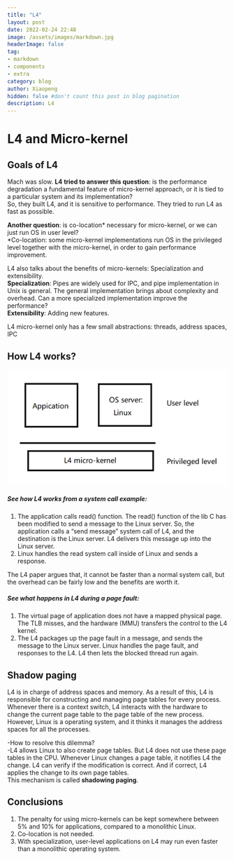 ```yaml
---
title: "L4"
layout: post
date: 2022-02-24 22:48
image: /assets/images/markdown.jpg
headerImage: false
tag:
- markdown
- components
- extra
category: blog
author: Xiaopeng
hidden: false #don't count this post in blog pagination
description: L4
---
```




# L4 and Micro-kernel

## Goals of L4
Mach was slow.
**L4 tried to answer this question**: is the performance degradation a fundamental feature of micro-kernel approach, or it is tied to a particular system and its implementation?  
So, they built L4, and it is sensitive to performance. They tried to run L4 as fast as possible.

**Another question**: is co-location* necessary for micro-kernel, or we can just run OS in user level?  
*Co-location: some micro-kernel implementations run OS in the privileged level together with the micro-kernel, in order to gain performance improvement. 

L4 also talks about the benefits of micro-kernels: Specialization and extensibility.  
**Specialization**: Pipes are widely used for IPC, and pipe implementation in Unix is general. The general implementation brings about complexity and overhead. Can a more specialized implementation improve the performance?  
**Extensibility**: Adding new features.  

L4 micro-kernel only has a few small abstractions: threads, address spaces, IPC  

## How L4 works?

![L4](../assets/images/l4.png)

##### See how L4 works from a **system call** example:
1.	The application calls read() function. The read() function of the lib C has been modified to send a message to the Linux server. So, the application calls a “send message” system call of L4, and the destination is the Linux server. L4 delivers this message up into the Linux server.  
2.	Linux handles the read system call inside of Linux and sends a response.   

The L4 paper argues that, it cannot be faster than a normal system call, but the overhead can be fairly low and the benefits are worth it.  

##### See what happens in L4 during a **page fault**:  
1.	The virtual page of application does not have a mapped physical page. The TLB misses, and the hardware (MMU) transfers the control to the L4 kernel.  
2.	The L4 packages up the page fault in a message, and sends the message to the Linux server. Linux handles the page fault, and responses to the L4. L4 then lets the blocked thread run again.  

## Shadow paging
L4 is in charge of address spaces and memory. As a result of this, L4 is responsible for constructing and managing page tables for every process. Whenever there is a context switch, L4 interacts with the hardware to change the current page table to the page table of the new process. 
However, Linux is a operating system, and it thinks it manages the address spaces for all the processes.  

-How to resolve this dilemma?  
-L4 allows Linux to also create page tables. But L4 does not use these page tables in the CPU. Whenever Linux changes a page table, it notifies L4 the change. L4 can verify if the modification is correct. And if correct, L4 applies the change to its own page tables.  
This mechanism is called **shadowing paging**.  

## Conclusions
1. The penalty for using micro-kernels can be kept somewhere between 5% and 10% for applications, compared to a monolithic Linux.   
2. Co-location is not needed.  
3. With specialization, user-level applications on L4 may run even faster than a monolithic operating system.   
